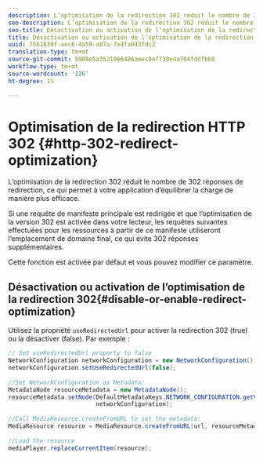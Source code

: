 ```yaml
---
description: L’optimisation de la redirection 302 réduit le nombre de 302 réponses de redirection, ce qui permet à votre application d’équilibrer la charge de manière plus efficace.
seo-description: L’optimisation de la redirection 302 réduit le nombre de 302 réponses de redirection, ce qui permet à votre application d’équilibrer la charge de manière plus efficace.
seo-title: Désactivation ou activation de l’optimisation de la redirection 302
title: Désactivation ou activation de l’optimisation de la redirection 302
uuid: 7561839f-aec6-4a59-a07a-7e4fa043fdc2
translation-type: tm+mt
source-git-commit: 5908e5a3521966496aeec0ef730e4a704fddfb68
workflow-type: tm+mt
source-wordcount: '126'
ht-degree: 1%

---
```



# Optimisation de la redirection HTTP 302 {#http-302-redirect-optimization}

L’optimisation de la redirection 302 réduit le nombre de 302 réponses de redirection, ce qui permet à votre application d’équilibrer la charge de manière plus efficace.

Si une requête de manifeste principale est redirigée et que l’optimisation de la version 302 est activée dans votre lecteur, les requêtes suivantes effectuées pour les ressources à partir de ce manifeste utiliseront l’emplacement de domaine final, ce qui évite 302 réponses supplémentaires.

Cette fonction est activée par défaut et vous pouvez modifier ce paramètre.

## Désactivation ou activation de l’optimisation de la redirection 302{#disable-or-enable-redirect-optimization}

Utilisez la propriété `useRedirectedUrl` pour activer la redirection 302 (true) ou la désactiver (false).
Par exemple :

```java
// Set useRedirectedUrl property to false 
NetworkConfiguration networkConfiguration = new NetworkConfiguration(); 
networkConfiguration.setUseRedirectedUrl(false); 
 
//Set NetworkConfiguration as Metadata: 
MetadataNode resourceMetadata = new MetadataNode();  
resourceMetadata.setNode(DefaultMetadataKeys.NETWORK_CONFIGURATION.getValue(),  
                         networkConfiguration); 
 
//Call MediaResource.createFromURL to set the metadata: 
MediaResource resource = MediaResource.createFromURL(url, resourceMetadata); 
  
//Load the resource 
mediaPlayer.replaceCurrentItem(resource);
```

